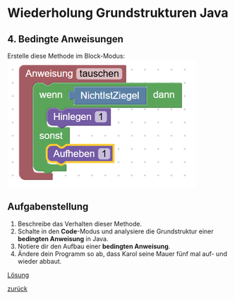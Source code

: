 <link rel="stylesheet" href="https://hi2272.github.io/StyleMD.css">

# Wiederholung Grundstrukturen Java

## 4. Bedingte Anweisungen

Erstelle diese Methode im Block-Modus:  
![Alt text](2024-11-07_14-32.png)  

## Aufgabenstellung  
1. Beschreibe das Verhalten dieser Methode.
2. Schalte in den **Code**-Modus und analysiere die Grundstruktur einer **bedingten Anweisung** in Java.  
3. Notiere dir den Aufbau einer **bedingten Anweisung**.
4. Ändere dein Programm so ab, dass Karol seine Mauer fünf mal auf- und wieder abbaut.  
   

[Lösung](03Loesung.html)  






[zurück](../../index.html)  



